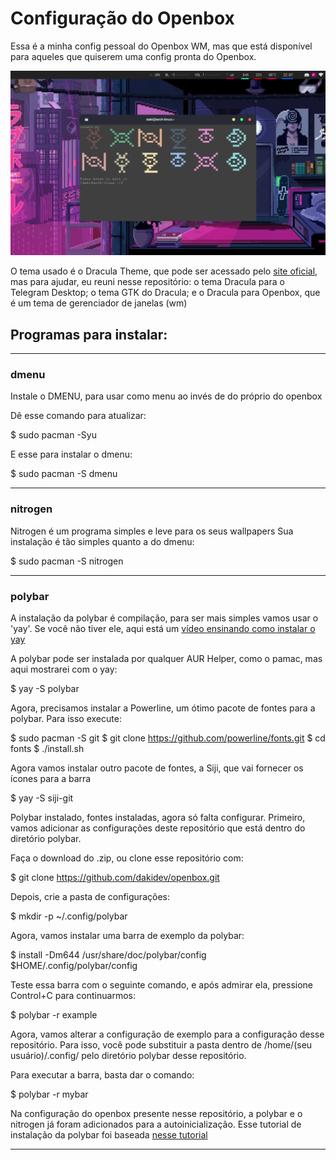 # Configuração do Openbox
 Essa é a minha config pessoal do Openbox WM, mas que está disponível para aqueles que quiserem uma config pronta do Openbox.
 
 ![Alt text](demonstration.png?raw=true "Optional Title")

O tema usado é o Dracula Theme, que pode ser acessado pelo [site oficial](https://draculatheme.com/), mas para ajudar, eu reuni nesse repositório: o tema Dracula para o Telegram Desktop; o tema GTK do Dracula; e o Dracula para Openbox, que é um tema de gerenciador de janelas (wm)


## Programas para instalar:
-------------
### dmenu
Instale o DMENU, para usar como menu ao invés de do próprio do openbox

Dê esse comando para atualizar:

$ sudo pacman -Syu

E esse para instalar o dmenu:

$ sudo pacman -S dmenu

-------------
### nitrogen

Nitrogen é um programa simples e leve para os seus wallpapers
Sua instalação é tão simples quanto a do dmenu:

$ sudo pacman -S nitrogen

-------------
### polybar

A instalação da polybar é compilação, para ser mais simples vamos usar o 'yay'. Se você não tiver ele, aqui está um [vídeo ensinando como instalar o yay](https://www.youtube.com/watch?v=BbnSoY_yDr8)

A polybar pode ser instalada por qualquer AUR Helper, como o pamac, mas aqui mostrarei com o yay:

$ yay -S polybar

Agora, precisamos instalar a Powerline, um ótimo pacote de fontes para a polybar. Para isso execute:

$ sudo pacman -S git
$ git clone https://github.com/powerline/fonts.git
$ cd fonts
$ ./install.sh

Agora vamos instalar outro pacote de fontes, a Siji, que vai fornecer os ícones para a barra

$ yay -S siji-git

Polybar instalado, fontes instaladas, agora só falta configurar. Primeiro, vamos adicionar as configurações deste repositório que está dentro do diretório polybar.

Faça o download do .zip, ou clone esse repositório com:

$ git clone https://github.com/dakidev/openbox.git

Depois, crie a pasta de configurações:

$ mkdir -p ~/.config/polybar

Agora, vamos instalar uma barra de exemplo da polybar:

$ install -Dm644 /usr/share/doc/polybar/config $HOME/.config/polybar/config

Teste essa barra com o seguinte comando, e após admirar ela, pressione Control+C para continuarmos:

$ polybar -r example

Agora, vamos alterar a configuração de exemplo para a configuração desse repositório. Para isso, você pode substituir a pasta dentro de 
/home/(seu usuário)/.config/
pelo diretório polybar desse repositório.

Para executar a barra, basta dar o comando:

$ polybar -r mybar

Na configuração do openbox presente nesse repositório, a polybar e o nitrogen já foram adicionados para a autoinicialização. Esse tutorial de instalação da polybar foi baseada [nesse tutorial](https://sup3r-us3r.github.io/10/08/2018/como-instalar-e-configurar-o-polybar#:~:text=INSTALA%C3%87%C3%83O,polybar%20atrav%C3%A9s%20do%20reposit%C3%B3rio%20oficial.)

-------------
